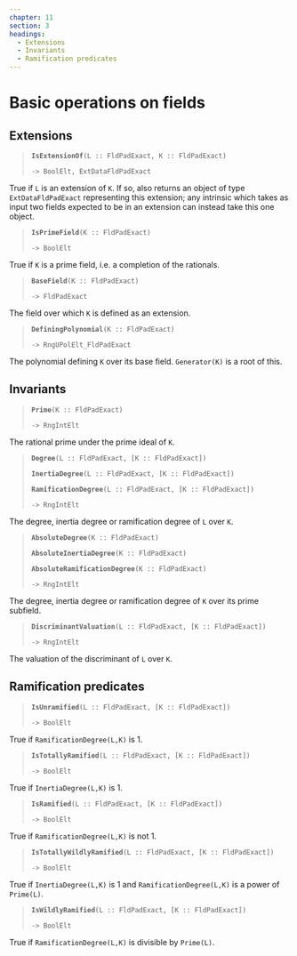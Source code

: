 ```yaml
---
chapter: 11
section: 3
headings:
  - Extensions
  - Invariants
  - Ramification predicates
---
```


# Basic operations on fields

## Extensions

> **`IsExtensionOf`**`(L :: FldPadExact, K :: FldPadExact)`
>
> `-> BoolElt, ExtDataFldPadExact`

True if `L` is an extension of `K`. If so, also returns an object of type `ExtDataFldPadExact` representing this extension; any intrinsic which takes as input two fields expected to be in an extension can instead take this one object.

> **`IsPrimeField`**`(K :: FldPadExact)`
>
> `-> BoolElt`

True if `K` is a prime field, i.e. a completion of the rationals.

> **`BaseField`**`(K :: FldPadExact)`
>
> `-> FldPadExact`

The field over which `K` is defined as an extension.

> **`DefiningPolynomial`**`(K :: FldPadExact)`
>
> `-> RngUPolElt_FldPadExact`

The polynomial defining `K` over its base field. `Generator(K)` is a root of this.

## Invariants

> **`Prime`**`(K :: FldPadExact)`
>
> `-> RngIntElt`

The rational prime under the prime ideal of `K`.

> **`Degree`**`(L :: FldPadExact, [K :: FldPadExact])`
>
> **`InertiaDegree`**`(L :: FldPadExact, [K :: FldPadExact])`
>
> **`RamificationDegree`**`(L :: FldPadExact, [K :: FldPadExact])`
>
> `-> RngIntElt`

The degree, inertia degree or ramification degree of `L` over `K`.

> **`AbsoluteDegree`**`(K :: FldPadExact)`
>
> **`AbsoluteInertiaDegree`**`(K :: FldPadExact)`
>
> **`AbsoluteRamificationDegree`**`(K :: FldPadExact)`
>
> `-> RngIntElt`

The degree, inertia degree or ramification degree of `K` over its prime subfield.

> **`DiscriminantValuation`**`(L :: FldPadExact, [K :: FldPadExact])`
>
> `-> RngIntElt`

The valuation of the discriminant of `L` over `K`.

## Ramification predicates

> **`IsUnramified`**`(L :: FldPadExact, [K :: FldPadExact])`
>
> `-> BoolElt`

True if `RamificationDegree(L,K)` is 1.

> **`IsTotallyRamified`**`(L :: FldPadExact, [K :: FldPadExact])`
>
> `-> BoolElt`

True if `InertiaDegree(L,K)` is 1.

> **`IsRamified`**`(L :: FldPadExact, [K :: FldPadExact])`
>
> `-> BoolElt`

True if `RamificationDegree(L,K)` is not 1.

> **`IsTotallyWildlyRamified`**`(L :: FldPadExact, [K :: FldPadExact])`
>
> `-> BoolElt`

True if `InertiaDegree(L,K)` is 1 and `RamificationDegree(L,K)` is a power of `Prime(L)`.

> **`IsWildlyRamified`**`(L :: FldPadExact, [K :: FldPadExact])`
>
> `-> BoolElt`

True if `RamificationDegree(L,K)` is divisible by `Prime(L)`.
